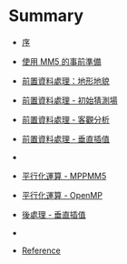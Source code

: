 # Summary

* [序](README.md)
* [使用 MM5 的事前準備](0-Preparation.md)
* [前置資料處理：地形地貌](1-1-TERRAIN.md)
* [前置資料處理 - 初始猜測場](1-2-REGRID.md)
* [前置資料處理 - 客觀分析](1-3-LITTLE_R.md)
* [前置資料處理 - 垂直插值](1-4-INTERPF.md)
*
* [平行化運算 - MPPMM5](3-1-MPPMM5.md)
* [平行化運算 - OpenMP](3-2-OPENMP.md)
* [後處理 - 垂直插值](4-1-INTERPB.md)
* 

* [Reference](Reference.md)

